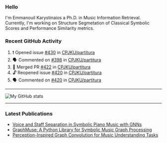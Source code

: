 ### Hello

I'm Emmanouil Karystinaios a Ph.D. in Music Information Retrieval.
Currently, I'm working on Structure Segmetation of Classical Symbolic Scores and Performance Similarity metrics.


### Recent GitHub Activity
  
<!--START_SECTION:activity-->
1. ❗ Opened issue [#430](https://github.com/CPJKU/partitura/issues/430) in [CPJKU/partitura](https://github.com/CPJKU/partitura)
2. 🗣 Commented on [#398](https://github.com/CPJKU/partitura/pull/398#issuecomment-2672000771) in [CPJKU/partitura](https://github.com/CPJKU/partitura)
3. 🎉 Merged PR [#422](https://github.com/CPJKU/partitura/pull/422) in [CPJKU/partitura](https://github.com/CPJKU/partitura)
4. 🔓 Reopened issue [#420](https://github.com/CPJKU/partitura/issues/420) in [CPJKU/partitura](https://github.com/CPJKU/partitura)
5. 🗣 Commented on [#420](https://github.com/CPJKU/partitura/issues/420#issuecomment-2618171470) in [CPJKU/partitura](https://github.com/CPJKU/partitura)
<!--END_SECTION:activity-->

---

![My GitHub stats](https://github-readme-stats.vercel.app/api?username=manoskary&show_icons=true&theme=radical)


<!--
**manoskary/manoskary** is a ✨ _special_ ✨ repository because its `README.md` (this file) appears on your GitHub profile.

Here are some ideas to get you started:

- 🔭 I’m currently working on ...
- 🌱 I’m currently learning ...
- 👯 I’m looking to collaborate on ...
- 🤔 I’m looking for help with ...
- 💬 Ask me about ...
- 📫 How to reach me: ...
- 😄 Pronouns: ...
- ⚡ Fun fact: ...
-->

---

### Latest Publications

<!-- BLOG-POST-LIST:START -->
- [Voice and Staff Separation in Symbolic Piano Music with GNNs](https://medium.com/towards-data-science/voice-and-staff-separation-in-symbolic-piano-music-with-gnns-0cab100629cf?source=rss-9d63e988ed0c------2)
- [GraphMuse: A Python Library for Symbolic Music Graph Processing](https://medium.com/towards-data-science/graphmuse-a-python-library-for-symbolic-music-graph-processing-40dbd9baf319?source=rss-9d63e988ed0c------2)
- [Perception-Inspired Graph Convolution for Music Understanding Tasks](https://medium.com/towards-data-science/perception-inspired-graph-convolution-for-music-understanding-tasks-4d2ba1be48e7?source=rss-9d63e988ed0c------2)
<!-- BLOG-POST-LIST:END -->

